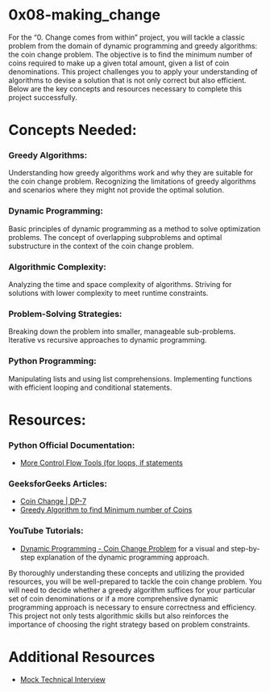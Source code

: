 # 0x08-making_change

For the “0. Change comes from within” project, you will tackle a classic problem from the domain of dynamic programming and greedy algorithms: the coin change problem. The objective is to find the minimum number of coins required to make up a given total amount, given a list of coin denominations. This project challenges you to apply your understanding of algorithms to devise a solution that is not only correct but also efficient. Below are the key concepts and resources necessary to complete this project successfully.

# Concepts Needed:
### Greedy Algorithms:

Understanding how greedy algorithms work and why they are suitable for the coin change problem.
Recognizing the limitations of greedy algorithms and scenarios where they might not provide the optimal solution.

### Dynamic Programming:

Basic principles of dynamic programming as a method to solve optimization problems.
The concept of overlapping subproblems and optimal substructure in the context of the coin change problem.

### Algorithmic Complexity:

Analyzing the time and space complexity of algorithms.
Striving for solutions with lower complexity to meet runtime constraints.

### Problem-Solving Strategies:

Breaking down the problem into smaller, manageable sub-problems.
Iterative vs recursive approaches to dynamic programming.

### Python Programming:

Manipulating lists and using list comprehensions.
Implementing functions with efficient looping and conditional statements.


# Resources:
### Python Official Documentation:

- [More Control Flow Tools (for loops, if statements](https://intranet.alxswe.com/rltoken/oVyaCk8erLwLPj96P-qlCw)

### GeeksforGeeks Articles:

- [Coin Change | DP-7](https://intranet.alxswe.com/rltoken/iQPaO5JhI-BtuZdm6HIVCQ)
- [Greedy Algorithm to find Minimum number of Coins](https://intranet.alxswe.com/rltoken/FsBN0oeRp0FpyU8sMd4UiA)

### YouTube Tutorials:

- [Dynamic Programming - Coin Change Problem](https://intranet.alxswe.com/rltoken/qFEdwwtAVyJr9NLHDZDsUQ) for a visual and step-by-step explanation of the dynamic programming approach.

By thoroughly understanding these concepts and utilizing the provided resources, you will be well-prepared to tackle the coin change problem. You will need to decide whether a greedy algorithm suffices for your particular set of coin denominations or if a more comprehensive dynamic programming approach is necessary to ensure correctness and efficiency. This project not only tests algorithmic skills but also reinforces the importance of choosing the right strategy based on problem constraints.

# Additional Resources
- [Mock Technical Interview](https://intranet.alxswe.com/rltoken/ktLaKIVRkq_-byFO-_-aGg)
